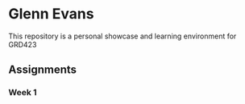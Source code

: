 <h1> Glenn Evans </h1>

<p>This repository is a personal showcase and learning environment for GRD423</p>

<h2>Assignments</h2>

<h3>Week 1</h3>
